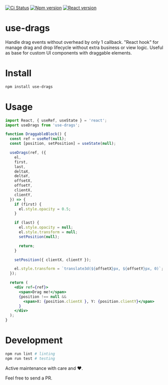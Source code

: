 [![Ci Status](https://github.com/zamarawka/use-drags/workflows/CI/badge.svg)](https://github.com/zamarawka/use-drags/actions)
[![Npm version](https://img.shields.io/npm/v/use-drags.svg?style=flat&logo=npm)](https://www.npmjs.com/package/use-drags)
[![React version](https://img.shields.io/npm/dependency-version/use-drags/peer/react.svg?style=flat&logo=react)](https://reactjs.org/)

# use-drags
Handle drag events without overhead by only 1 callback. "React hook" for manage drag and drop lifecycle without extra business or view logic.
Useful as base for custom UI components with draggable elements.

# Install

``` sh
npm install use-drags
```

# Usage

``` jsx
import React, { useRef, useState } = 'react';
import useDrags from 'use-drags';

function DraggableBlock() {
  const ref = useRef(null);
  const [position, setPosition] = useState(null);

  useDrags(ref, ({
    el,
    first,
    last,
    deltaX,
    deltaY,
    offsetX,
    offsetY,
    clientX,
    clientY,
  }) => {
    if (first) {
      el.style.opacity = 0.5;
    }

    if (last) {
      el.style.opacity = null;
      el.style.transform = null;
      setPosition(null);

      return;
    }

    setPosition({ clientX, clientY });

    el.style.transform = `translate3d(${offsetX}px, ${offsetY}px, 0)`;
  });

  return (
    <div ref={ref}>
      <span>Drag me!</span>
      {position !== null &&
        <span>X: {position.clientX }, Y: {position.clientY}</span>
      }
    </div>
  );
}
```

# Development

``` sh
npm run lint # linting
npm run test # testing
```

Active maintenance with care and ❤️.

Feel free to send a PR.
